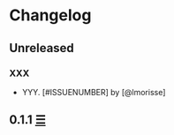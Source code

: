 ﻿# Changelog

## Unreleased

### XXX

* YYY. [#ISSUENUMBER] by [@lmorisse]

## 0.1.1 [☰](https://github.com/lmorisse/symu/compare/v0.1.1..v0.1.0)

